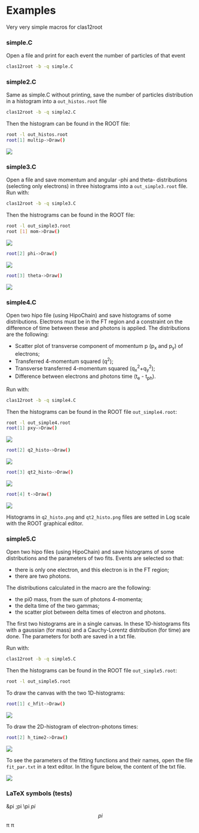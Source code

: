 # Examples

Very very simple macros for clas12root

### simple.C

Open a file and print for each event the number of particles of that event
```bash
clas12root -b -q simple.C
```
### simple2.C

Same as simple.C without printing, save the number of particles distribution in a histogram into a `out_histos.root` file
```bash
clas12root -b -q simple2.C
```
Then the histogram can be found in the ROOT file:
```bash
root -l out_histos.root
root[1] multip->Draw()
```

![](./multip.png)

### simple3.C

Open a file and save momentum and angular -phi and theta- distributions (selecting only electrons) in three histograms into a `out_simple3.root` file.
Run with:
```bash
clas12root -b -q simple3.C
```
Then the histrograms can be found in the ROOT file:
```bash
root -l out_simple3.root
root [1] mom->Draw()
```
![](./momentum.png)
```bash
root[2] phi->Draw()
```
![](./phi.png)
```bash
root[3] theta->Draw()
```
![](./theta.png)

### simple4.C

Open two hipo file (using HipoChain) and save histograms of some distributions.
Electrons must be in the FT region and a constraint on the difference of time between these and photons is applied.
The distributions are the following:
* Scatter plot of transverse component of momentum p (p<sub>x</sub> and p<sub>y</sub>) of electrons;
* Transferred 4-momentum squared (q<sup>2</sup>);
* Transverse transferred 4-momentum squared (q<sub>x</sub><sup>2</sup>+q<sub>y</sub><sup>2</sup>);
* Difference between electrons and photons time (t<sub>e</sub> - t<sub>ph</sub>).

Run with:
```bash
clas12root -b -q simple4.C
```
Then the histograms can be found in the ROOT file `out_simple4.root`:
```bash
root -l out_simple4.root
root[1] pxy->Draw()
```
![](./px_py.png)
```bash
root[2] q2_histo->Draw()
```
![](./q2_histo.png)
```bash
root[3] qt2_histo->Draw()
```
![](./qt2_histo.png)
```bash
root[4] t->Draw()
```
![](./delta_time.png)

Histograms in `q2_histo.png` and `qt2_histo.png` files are setted in Log scale with the ROOT graphical editor. 

### simple5.C

Open two hipo files (using HipoChain) and save histograms of some distributions and the parameters of two fits.
Events are selected so that:
* there is only one electron, and this electron is in the FT region;
* there are two photons.

The distributions calculated in the macro are the following:
* the pi0 mass, from the sum of photons 4-momenta;
* the delta time of the two gammas;
* the scatter plot between delta times of electron and photons.

The first two histograms are in a single canvas. In these 1D-histograms fits with a gaussian (for mass) and a Cauchy-Lorentz distribution (for time) are done.
The parameters for both are saved in a txt file. 

Run with:
```bash
clas12root -b -q simple5.C
```
Then the histograms can be found in the ROOT file `out_simple5.root`:
```bash
root -l out_simple5.root
```

To draw the canvas with the two 1D-histograms:
```bash
root[1] c_hfit->Draw()
```

![](./pi0mass_gammatime.png)

To draw the 2D-histogram of electron-photons times:
```bash
root[2] h_time2->Draw()
```

![](./time_egamma_2d.png)

To see the parameters of the fitting functions and their names, open the file `fit_par.txt` in a text editor. 
In the figure below, the content of the txt file.

![](./fit_par_file.png) 

### LaTeX symbols (tests)

&pi ;pi \\pi $pi$ $$pi$$ &pi; &#960; 
